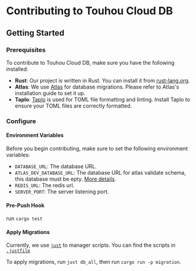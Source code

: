 # Contributing to Touhou Cloud DB

## Getting Started

### Prerequisites

To contribute to Touhou Cloud DB, make sure you have the following installed:

- **Rust**: Our project is written in Rust. You can install it from [rust-lang.org](https://www.rust-lang.org/).
- **Atlas**: We use [Atlas](https://atlasgo.io/) for database migrations. Please refer to Atlas's installation guide to
  set it up.
- **Taplo**: [Taplo](https://taplo.tamasfe.dev/) is used for TOML file formatting and linting. Install Taplo to ensure
  your TOML files are correctly formatted.

### Configure

#### Environment Variables

Before you begin contributing, make sure to set the following environment variables:

- `DATABASE_URL`: The database URL.
- `ATLAS_DEV_DATABASE_URL`: The database URL for atlas validate schema, this database must be epty. [More details](https://atlasgo.io/concepts/dev-database).
- `REDIS_URL`: The redis url.
- `SERVER_PORT`: The server listening port.

#### Pre-Push Hook

run `cargo test`

#### Apply Migrations

Currently, we use [`just`](https://github.com/casey/just?tab=readme-ov-file#global-justfile) to manager scripts. You can find the scripts in [`.justfile`](.justfile)

To apply migrations, run `just db_all`, then run `cargo run -p migration`.
